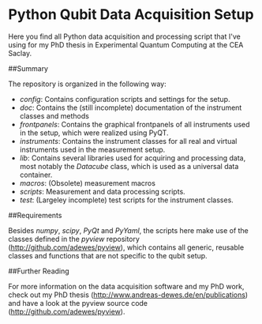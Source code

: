 Python Qubit Data Acquisition Setup
===================================

Here you find all Python data acquisition and processing script that I've using for my PhD thesis in Experimental Quantum Computing at the CEA Saclay.

##Summary

The repository is organized in the following way:

* *config*: Contains configuration scripts and settings for the setup.
* *doc*: Contains the (still incomplete) documentation of the instrument classes and methods
* *frontpanels*: Contains the graphical frontpanels of all instruments used in the setup, which were realized using PyQT.
* *instruments*: Contains the instrument classes for all real and virtual instruments used in the measurement setup.
* *lib*: Contains several libraries used for acquiring and processing data, most notably the *Datacube* class, which is used as a universal data container.
* *macros*: (Obsolete) measurement macros
* *scripts*: Measurement and data processing scripts.
* *test*: (Largeley incomplete) test scripts for the instrument classes.

##Requirements

Besides *numpy*, *scipy*, *PyQt* and *PyYaml*, the scripts here make use of the classes defined in the *pyview* repository (http://github.com/adewes/pyview), which contains all generic, reusable classes and functions that are not specific to the qubit setup.

##Further Reading

For more information on the data acquisition software and my PhD work, check out my PhD thesis (http://www.andreas-dewes.de/en/publications) and have a look at the pyview source code (http://github.com/adewes/pyview). 
